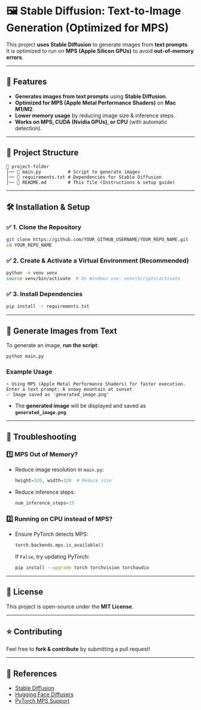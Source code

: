 # 🖼️ Stable Diffusion: Text-to-Image Generation (Optimized for MPS)

This project **uses Stable Diffusion** to generate images from **text prompts**.  
It is optimized to run on **MPS (Apple Silicon GPUs)** to avoid **out-of-memory errors**.

---

## 🚀 Features
- **Generates images from text prompts** using **Stable Diffusion**.
- **Optimized for MPS (Apple Metal Performance Shaders)** on **Mac M1/M2**.
- **Lower memory usage** by reducing image size & inference steps.
- **Works on MPS, CUDA (Nvidia GPUs), or CPU** (with automatic detection).

---

## 📂 Project Structure
```
📁 project-folder
│── 📄 main.py          # Script to generate images
│── 📄 requirements.txt # Dependencies for Stable Diffusion
│── 📜 README.md        # This file (Instructions & setup guide)
```

---

## 🛠️ Installation & Setup

### ✅ **1. Clone the Repository**
```sh
git clone https://github.com/YOUR_GITHUB_USERNAME/YOUR_REPO_NAME.git
cd YOUR_REPO_NAME
```

### ✅ **2. Create & Activate a Virtual Environment (Recommended)**
```sh
python -m venv venv
source venv/bin/activate  # On Windows use: venv\Scripts\activate
```

### ✅ **3. Install Dependencies**
```sh
pip install -r requirements.txt
```

---

## 🎨 Generate Images from Text

To generate an image, **run the script**:
```sh
python main.py
```

### **Example Usage**
```
⚡ Using MPS (Apple Metal Performance Shaders) for faster execution.
Enter a text prompt: A snowy mountain at sunset
✅ Image saved as 'generated_image.png'
```
- The **generated image** will be displayed and saved as **`generated_image.png`**.

---

## 🛑 Troubleshooting

### **1️⃣ MPS Out of Memory?**
- Reduce image resolution in `main.py`:
  ```python
  height=320, width=320  # Reduce size
  ```

- Reduce inference steps:
  ```python
  num_inference_steps=15
  ```

### **2️⃣ Running on CPU instead of MPS?**
- Ensure PyTorch detects MPS:
  ```python
  torch.backends.mps.is_available()
  ```
  If `False`, try updating PyTorch:
  ```sh
  pip install --upgrade torch torchvision torchaudio
  ```

---

## 📜 License
This project is open-source under the **MIT License**.

---

## ⭐ Contributing
Feel free to **fork & contribute** by submitting a pull request!

---

## 🔗 References
- [Stable Diffusion](https://huggingface.co/CompVis/stable-diffusion-v1-4)
- [Hugging Face Diffusers](https://huggingface.co/docs/diffusers/index)
- [PyTorch MPS Support](https://pytorch.org/docs/stable/notes/mps.html)
